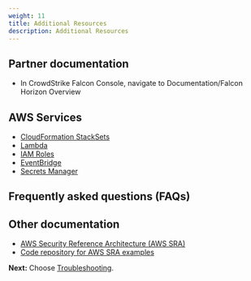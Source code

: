 ```yaml
---
weight: 11
title: Additional Resources
description: Additional Resources
---
```


## Partner documentation

* In CrowdStrike Falcon Console, navigate to Documentation/Falcon Horizon Overview

## AWS Services

* [CloudFormation StackSets](https://docs.aws.amazon.com/AWSCloudFormation/latest/UserGuide/what-is-cfnstacksets.html)
* [Lambda](https://docs.aws.amazon.com/lambda/latest/dg/welcome.html)
* [IAM Roles](https://docs.aws.amazon.com/IAM/latest/UserGuide/id_roles.html)
* [EventBridge](https://docs.aws.amazon.com/eventbridge/latest/userguide/eb-what-is.html)
* [Secrets Manager](https://docs.aws.amazon.com/secretsmanager/latest/userguide/intro.html)

## Frequently asked questions (FAQs)

## Other documentation

* [AWS Security Reference Architecture (AWS SRA)](https://docs.aws.amazon.com/prescriptive-guidance/latest/security-reference-architecture/welcome.html)
* [Code repository for AWS SRA examples](https://docs.aws.amazon.com/prescriptive-guidance/latest/security-reference-architecture/code-repo.html)


**Next:** Choose [Troubleshooting](/troubleshooting/index.html).